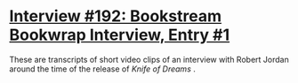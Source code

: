 # [Interview #192: Bookstream Bookwrap Interview, Entry #1](https://www.theoryland.com/intvmain.php?i=192#1)

These are transcripts of short video clips of an interview with Robert Jordan around the time of the release of
*Knife of Dreams*
.

